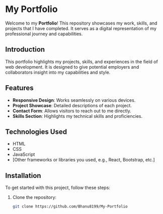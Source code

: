 # My Portfolio

Welcome to my **Portfolio**! This repository showcases my work, skills, and projects that I have completed. It serves as a digital representation of my professional journey and capabilities.

## Introduction

This portfolio highlights my projects, skills, and experiences in the field of web development. It is designed to give potential employers and collaborators insight into my capabilities and style.

## Features

- **Responsive Design**: Works seamlessly on various devices.
- **Project Showcase**: Detailed descriptions of each project.
- **Contact Form**: Allows visitors to reach out to me directly.
- **Skills Section**: Highlights my technical skills and proficiencies.

## Technologies Used

- HTML
- CSS
- JavaScript
- [Other frameworks or libraries you used, e.g., React, Bootstrap, etc.]

## Installation

To get started with this project, follow these steps:

1. Clone the repository:
   ```bash
   git clone https://github.com/Bhanu8199/My-Portfolio
